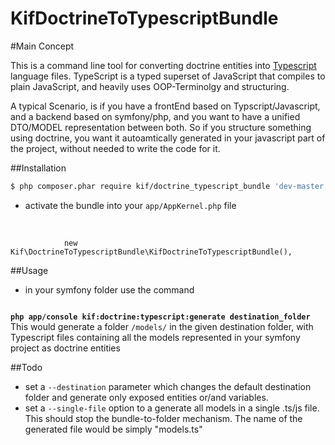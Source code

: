 KifDoctrineToTypescriptBundle
=============================

#Main Concept

This is a command line tool for converting doctrine entities into [Typescript](http://www.typescriptlang.org/) language files.
TypeScript is a typed superset of JavaScript that compiles to plain JavaScript, and heavily uses OOP-Terminolgy and structuring.

A typical Scenario, is if you have a frontEnd based on Typscript/Javascript, and a backend based on symfony/php, and you want to have
a unified DTO/MODEL     representation between both. So if you structure something using doctrine, you want it autoamtically generated
in your javascript part of the project, without needed to write the code for it.



##Installation

``` bash
$ php composer.phar require kif/doctrine_typescript_bundle 'dev-master'
```


* activate the bundle into your <code>app/AppKernel.php</code> file
<br>
<code>
            new Kif\DoctrineToTypescriptBundle\KifDoctrineToTypescriptBundle(),
</code>


##Usage

* in your symfony folder use the command
<code>
<strong>php app/console kif:doctrine:typescript:generate destination_folder</strong>
</code>
This would generate a folder <code>/models/</code> in the given destination folder, with Typescript files containing all the models
represented in your symfony project as doctrine entities



##Todo
* set a <code>--destination</code> parameter which changes the default destination folder
and generate only exposed entities or/and variables.
* set a <code>--single-file</code> option to a generate all models in a single .ts/js file. 
This should stop the bundle-to-folder mechanism. The name of the generated file would be simply "models.ts"

